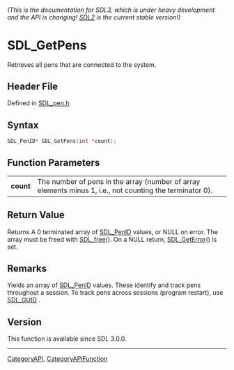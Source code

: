 ###### (This is the documentation for SDL3, which is under heavy development and the API is changing! [SDL2](https://wiki.libsdl.org/SDL2/) is the current stable version!)
# SDL_GetPens

Retrieves all pens that are connected to the system.

## Header File

Defined in [SDL_pen.h](https://github.com/libsdl-org/SDL/blob/main/include/SDL3/SDL_pen.h)

## Syntax

```c
SDL_PenID* SDL_GetPens(int *count);

```

## Function Parameters

|               |                                                                                                          |
| ------------- | -------------------------------------------------------------------------------------------------------- |
| **count**     | The number of pens in the array (number of array elements minus 1, i.e., not counting the terminator 0). |

## Return Value

Returns A 0 terminated array of [SDL_PenID](SDL_PenID) values, or NULL on
error. The array must be freed with [SDL_free](SDL_free)(). On a NULL
return, [SDL_GetError](SDL_GetError)() is set.

## Remarks

Yields an array of [SDL_PenID](SDL_PenID) values. These identify and track
pens throughout a session. To track pens across sessions (program restart),
use [SDL_GUID](SDL_GUID) .

## Version

This function is available since SDL 3.0.0.

----
[CategoryAPI](CategoryAPI), [CategoryAPIFunction](CategoryAPIFunction)

